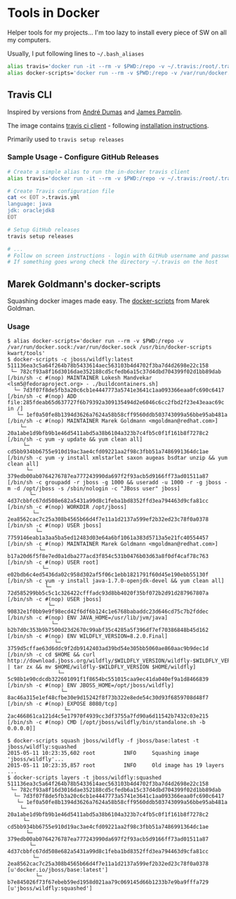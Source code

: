 # Tools in Docker

Helper tools for my projects... I'm too lazy to install every piece of SW on all my computers.

Usually, I put following lines to `~/.bash_aliases`

```bash
alias travis='docker run -it --rm -v $PWD:/repo -v ~/.travis:/root/.travis kwart/tools /usr/bin/travis'
alias docker-scripts='docker run --rm -v $PWD:/repo -v /var/run/docker.sock:/var/run/docker.sock /usr/bin/docker-scripts kwart/tools'
```

## Travis CLI

Inspired by versions from [André Dumas](https://github.com/andredumas/docker-travis-ci-cli)
and [James Pamplin](https://github.com/jamespamplin/docker-alpine-travis-cli).


The image contains [travis ci client](http://blog.travis-ci.com/2013-01-14-new-client/) - following 
[installation instructions](https://github.com/travis-ci/travis.rb#installation).

Primarily used to `travis setup releases`

### Sample Usage - Configure GitHub Releases

```bash
# Create a simple alias to run the in-docker travis client
alias travis='docker run -it --rm -v $PWD:/repo -v ~/.travis:/root/.travis kwart/tools /usr/bin/travis'

# Create Travis configuration file
cat << EOT >.travis.yml
language: java
jdk: oraclejdk8
EOT

# Setup GitHub releases
travis setup releases

# ...
# Follow on screen instructions - login with GitHub username and password and specify which files to release
# If something goes wrong check the directory ~/.travis on the host
```

## Marek Goldmann's docker-scripts

Squashing docker images made easy. The [docker-scripts](https://github.com/goldmann/docker-scripts) from Marek Goldman.

### Usage

```
$ alias docker-scripts='docker run --rm -v $PWD:/repo -v /var/run/docker.sock:/var/run/docker.sock /usr/bin/docker-scripts kwart/tools'
$ docker-scripts -c jboss/wildfly:latest
511136ea3c5a64f264b78b5433614aec563103b4d4702f3ba7d4d2698e22c158
 └─ 782cf93a8f16d3016dae352188cd5cfedb6a15c37d4dbd704399f02d1bb89dab [/bin/sh -c #(nop) MAINTAINER Lokesh Mandvekar <lsm5@fedoraproject.org> - ./buildcontainers.sh]
  └─ 7d3f07f8de5fb3a20c6cb1e4447773a5741e3641c1aa093366eaa0fc690c6417 [/bin/sh -c #(nop) ADD file:285fdeab65d637727f6b79392a309135494d2e6046c6cc2fbd2f23e43eaac69c in /]
   └─ 1ef0a50fe8b1394d3626a7624a58b58cff9560ddb503743099a56bbe95ab481a [/bin/sh -c #(nop) MAINTAINER Marek Goldmann <mgoldman@redhat.com>]
    └─ 20a1abe1d9bfb9b1e46d5411abd5a38b6104a323b7c4fb5c0f1f161b8f7278c2 [/bin/sh -c yum -y update && yum clean all]
     └─ cd5bb934bb6755e910d19ac3ae4cfd09221aa2f98c3fbb51a7486991364dc1ae [/bin/sh -c yum -y install xmlstarlet saxon augeas bsdtar unzip && yum clean all]
      └─ 379edb00ab0764276787ea777243990da697f2f93acb5d9166ff73ad01511a87 [/bin/sh -c groupadd -r jboss -g 1000 && useradd -u 1000 -r -g jboss -m -d /opt/jboss -s /sbin/nologin -c "JBoss user" jboss]
       └─ 4d37cbbfc67dd508e682a5431a99d8c1feba1bd8352ffd3ea794463d9cfa81cc [/bin/sh -c #(nop) WORKDIR /opt/jboss]
        └─ 2ea8562cac7c25a308b4565b66d4f7e11a1d2137a599ef2b32ed23c78f0a0378 [/bin/sh -c #(nop) USER jboss]
         └─ 7759146eab1a3aa5ba5ed12483d03e64a6bf1061a383d5713a5e21fc40554457 [/bin/sh -c #(nop) MAINTAINER Marek Goldmann <mgoldman@redhat.com>]
          └─ b17a20d6f5f8e7ed0a1dba277acd3f854c531b0476b03d63a8f0df4caf78c763 [/bin/sh -c #(nop) USER root]
           └─ e02bdb6c4ed5436da02c958d302af5f06c1ebb1821791f60d45e190ebb55130f [/bin/sh -c yum -y install java-1.7.0-openjdk-devel && yum clean all]
            └─ 72d585299bb5c5c1c326422cfffadc93d8bb4020f35bf072b2d91d287967807a [/bin/sh -c #(nop) USER jboss]
             └─ 90832e1f0bb9e9f98ecd42f6df6b124c1e6768babaddc23d646cd75c7b2fddec [/bin/sh -c #(nop) ENV JAVA_HOME=/usr/lib/jvm/java]
              └─ b2b7d0c353b9b7500d23d2670c99abf35c4285a5f396df7ef70386848b45d162 [/bin/sh -c #(nop) ENV WILDFLY_VERSION=8.2.0.Final]
               └─ 3759d5cffae63d6ddc9f2db9142403ad39bd54e305bb5060ae860aac9b9dec1d [/bin/sh -c cd $HOME && curl http://download.jboss.org/wildfly/$WILDFLY_VERSION/wildfly-$WILDFLY_VERSION.tar.gz | tar zx && mv $HOME/wildfly-$WILDFLY_VERSION $HOME/wildfly]
                └─ 5c98b1e90cdcdb322601091f1f8654bc551015caa9ec41da040ef9a1d8466839 [/bin/sh -c #(nop) ENV JBOSS_HOME=/opt/jboss/wildfly]
                 └─ 8ac46a315e1ef48cfbe30e9d15242f8f73b322e8ede54c30d93f6859708d48f7 [/bin/sh -c #(nop) EXPOSE 8080/tcp]
                  └─ 2ac466861ca121d4c5e17970f4939cc3df3755a7fd90a6d11542b7432c03e215 [/bin/sh -c #(nop) CMD [/opt/jboss/wildfly/bin/standalone.sh -b 0.0.0.0]]

$ docker-scripts squash jboss/wildfly -f jboss/base:latest -t jboss/wildfly:squashed
2015-05-11 10:23:35,602 root         INFO     Squashing image 'jboss/wildfly'...
2015-05-11 10:23:35,857 root         INFO     Old image has 19 layers
...
$ docker-scripts layers -t jboss/wildfly:squashed
511136ea3c5a64f264b78b5433614aec563103b4d4702f3ba7d4d2698e22c158
 └─ 782cf93a8f16d3016dae352188cd5cfedb6a15c37d4dbd704399f02d1bb89dab
  └─ 7d3f07f8de5fb3a20c6cb1e4447773a5741e3641c1aa093366eaa0fc690c6417
   └─ 1ef0a50fe8b1394d3626a7624a58b58cff9560ddb503743099a56bbe95ab481a
    └─ 20a1abe1d9bfb9b1e46d5411abd5a38b6104a323b7c4fb5c0f1f161b8f7278c2
     └─ cd5bb934bb6755e910d19ac3ae4cfd09221aa2f98c3fbb51a7486991364dc1ae
      └─ 379edb00ab0764276787ea777243990da697f2f93acb5d9166ff73ad01511a87
       └─ 4d37cbbfc67dd508e682a5431a99d8c1feba1bd8352ffd3ea794463d9cfa81cc
        └─ 2ea8562cac7c25a308b4565b66d4f7e11a1d2137a599ef2b32ed23c78f0a0378 [u'docker.io/jboss/base:latest']
         └─ b7e845026f73f67ebeb59ed1958d021aa79c069145d66b1233b7e9ba9fffa729 [u'jboss/wildfly:squashed']
```
